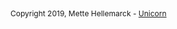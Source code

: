 <p style="font-size: 12px;">Copyright 2019, Mette Hellemarck -
<a href="http://validator.w3.org/unicorn/check?ucn_uri=referer&amp;ucn_task=conformance">Unicorn</a></p>
